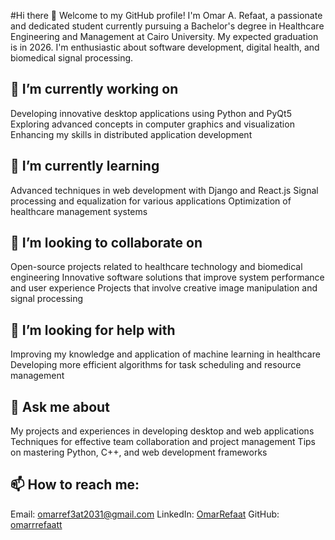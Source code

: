 #Hi there 👋
Welcome to my GitHub profile! I'm Omar A. Refaat, a passionate and dedicated student currently pursuing a Bachelor's degree in Healthcare Engineering and Management at Cairo University. My expected graduation is in 2026. I'm enthusiastic about software development, digital health, and biomedical signal processing.

## 🔭 I’m currently working on
Developing innovative desktop applications using Python and PyQt5
Exploring advanced concepts in computer graphics and visualization
Enhancing my skills in distributed application development

## 🌱 I’m currently learning
Advanced techniques in web development with Django and React.js
Signal processing and equalization for various applications
Optimization of healthcare management systems

## 👯 I’m looking to collaborate on
Open-source projects related to healthcare technology and biomedical engineering
Innovative software solutions that improve system performance and user experience
Projects that involve creative image manipulation and signal processing

## 🤔 I’m looking for help with
Improving my knowledge and application of machine learning in healthcare
Developing more efficient algorithms for task scheduling and resource management

## 💬 Ask me about
My projects and experiences in developing desktop and web applications
Techniques for effective team collaboration and project management
Tips on mastering Python, C++, and web development frameworks

## 📫 How to reach me:
Email: omarref3at2031@gmail.com
LinkedIn: [OmarRefaat](https://www.linkedin.com/in/omar-refaat-013972290/)
GitHub: [omarrrefaatt](https://github.com/omarrrefaatt)

